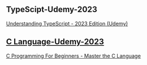 ## TypeScipt-Udemy-2023
[Understanding TypeScript - 2023 Edition (Udemy)](https://www.udemy.com/course/understanding-typescript/)

## [C Language-Udemy-2023](https://github.com/haileyjpark/Online_Courses/tree/main/C%20Language-Udemy-2023)
[C Programming For Beginners - Master the C Language](https://www.udemy.com/course/c-programming-for-beginners-/)
